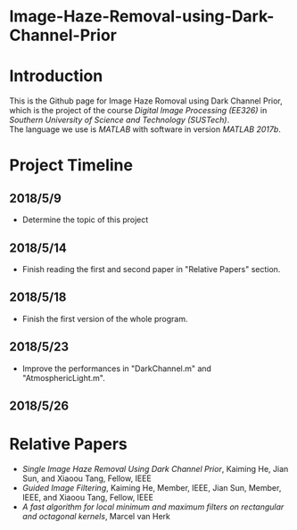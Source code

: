 # Image-Haze-Removal-using-Dark-Channel-Prior

Introduction
=
This is the Github page for Image Haze Romoval using Dark Channel Prior, which is the project of the course *Digital Image Processing (EE326)* in *Southern University of Science and Technology (SUSTech)*. <br>
The language we use is *MATLAB* with software in version *MATLAB 2017b*.

Project Timeline
=
2018/5/9
-
* Determine the topic of this project

2018/5/14
-
* Finish reading the first and second paper in "Relative Papers" section.

2018/5/18
-
* Finish the first version of the whole program.

2018/5/23
-
* Improve the performances in "DarkChannel.m" and "AtmosphericLight.m".

2018/5/26
-

Relative Papers
=
* *Single Image Haze Removal Using Dark Channel Prior*, Kaiming He, Jian Sun, and Xiaoou Tang, Fellow, IEEE
* *Guided Image Filtering*, Kaiming He, Member, IEEE, Jian Sun, Member, IEEE, and Xiaoou Tang, Fellow, IEEE
* *A fast algorithm for local minimum and maximum filters on rectangular and octagonal kernels*, Marcel van Herk
